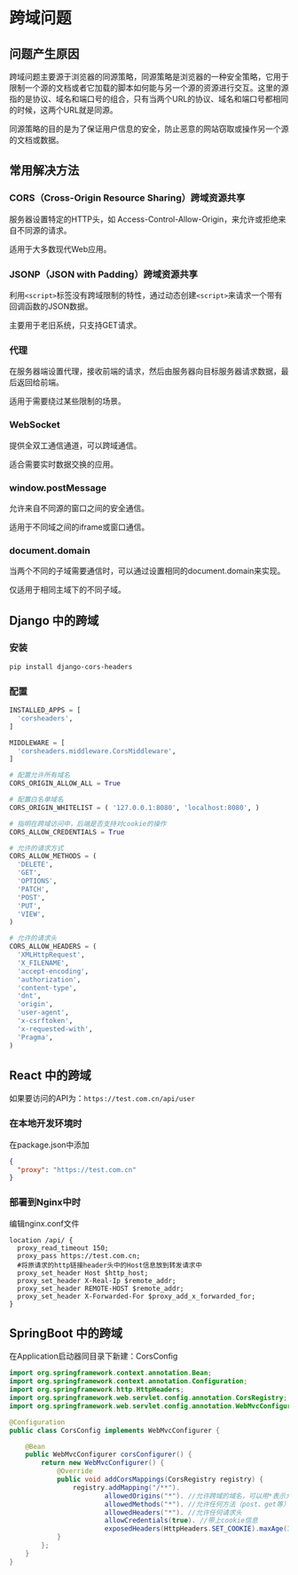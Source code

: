 # 跨域问题

## 问题产生原因

跨域问题主要源于浏览器的同源策略，同源策略是浏览器的一种安全策略，它用于限制一个源的文档或者它加载的脚本如何能与另一个源的资源进行交互。这里的源指的是协议、域名和端口号的组合，只有当两个URL的协议、域名和端口号都相同的时候，这两个URL就是同源。

同源策略的目的是为了保证用户信息的安全，防止恶意的网站窃取或操作另一个源的文档或数据。

## 常用解决方法

### CORS（Cross-Origin Resource Sharing）跨域资源共享

服务器设置特定的HTTP头，如 Access-Control-Allow-Origin，来允许或拒绝来自不同源的请求。

适用于大多数现代Web应用。

### JSONP（JSON with Padding）跨域资源共享

利用`<script>`标签没有跨域限制的特性，通过动态创建`<script>`来请求一个带有回调函数的JSON数据。

主要用于老旧系统，只支持GET请求。

### 代理

在服务器端设置代理，接收前端的请求，然后由服务器向目标服务器请求数据，最后返回给前端。

适用于需要绕过某些限制的场景。

### WebSocket

提供全双工通信通道，可以跨域通信。

适合需要实时数据交换的应用。

### window.postMessage

允许来自不同源的窗口之间的安全通信。

适用于不同域之间的iframe或窗口通信。

### document.domain

当两个不同的子域需要通信时，可以通过设置相同的document.domain来实现。

仅适用于相同主域下的不同子域。


## Django 中的跨域
### 安装

```bash
pip install django-cors-headers
```

### 配置

```py
INSTALLED_APPS = [ 
  'corsheaders', 
] 

MIDDLEWARE = [ 
  'corsheaders.middleware.CorsMiddleware', 
]

# 配置允许所有域名 
CORS_ORIGIN_ALLOW_ALL = True 

# 配置白名单域名
CORS_ORIGIN_WHITELIST = ( '127.0.0.1:8080', 'localhost:8080', ) 

# 指明在跨域访问中，后端是否支持对cookie的操作
CORS_ALLOW_CREDENTIALS = True

# 允许的请求方式 
CORS_ALLOW_METHODS = ( 
  'DELETE', 
  'GET', 
  'OPTIONS', 
  'PATCH', 
  'POST', 
  'PUT', 
  'VIEW', 
) 

# 允许的请求头 
CORS_ALLOW_HEADERS = ( 
  'XMLHttpRequest', 
  'X_FILENAME', 
  'accept-encoding', 
  'authorization', 
  'content-type', 
  'dnt', 
  'origin', 
  'user-agent', 
  'x-csrftoken', 
  'x-requested-with', 
  'Pragma', 
)
```

## React 中的跨域


如果要访问的API为：`https://test.com.cn/api/user`

### 在本地开发环境时
在package.json中添加
```json
{
  "proxy": "https://test.com.cn"
}
```

### 部署到Nginx中时
编辑nginx.conf文件
```nginx
location /api/ {
  proxy_read_timeout 150;
  proxy_pass https://test.com.cn;
  #将原请求的http链接header头中的Host信息放到转发请求中
  proxy_set_header Host $http_host;
  proxy_set_header X-Real-Ip $remote_addr;
  proxy_set_header REMOTE-HOST $remote_addr;
  proxy_set_header X-Forwarded-For $proxy_add_x_forwarded_for;
}
```

## SpringBoot 中的跨域

在Application启动器同目录下新建：CorsConfig

```java
import org.springframework.context.annotation.Bean;
import org.springframework.context.annotation.Configuration;
import org.springframework.http.HttpHeaders;
import org.springframework.web.servlet.config.annotation.CorsRegistry;
import org.springframework.web.servlet.config.annotation.WebMvcConfigurer;

@Configuration
public class CorsConfig implements WebMvcConfigurer {

    @Bean
    public WebMvcConfigurer corsConfigurer() {
        return new WebMvcConfigurer() {
            @Override
            public void addCorsMappings(CorsRegistry registry) {
                registry.addMapping("/**").
                        allowedOrigins("*"). //允许跨域的域名，可以用*表示允许任何域名使用
                        allowedMethods("*"). //允许任何方法（post、get等）
                        allowedHeaders("*"). //允许任何请求头
                        allowCredentials(true). //带上cookie信息
                        exposedHeaders(HttpHeaders.SET_COOKIE).maxAge(3600L); //maxAge(3600)表明在3600秒内，不需要再发送预检验请求，可以缓存该结果
            }
        };
    }
}
```